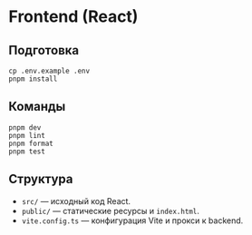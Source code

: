 # Frontend (React)

## Подготовка
```
cp .env.example .env
pnpm install
```

## Команды
```
pnpm dev
pnpm lint
pnpm format
pnpm test
```

## Структура
- `src/` — исходный код React.
- `public/` — статические ресурсы и `index.html`.
- `vite.config.ts` — конфигурация Vite и прокси к backend.
